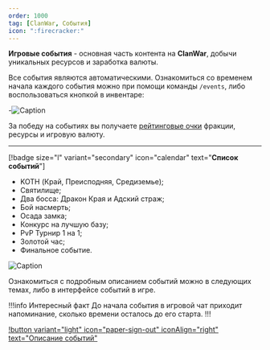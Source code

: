 ```yaml
---
order: 1000
tag: [ClanWar, События]
icon: ":firecracker:"
---
```


**Игровые события** - основная часть контента на **ClanWar**, добычи уникальных ресурсов и заработка валюты. 

Все события являются автоматическими. Ознакомиться со временем начала каждого события можно при помощи команды `/events`, либо воспользоваться кнопкой в инвентаре: 

-![Caption](https://imgur.com/ES9fmiP.png)

За победу на событиях вы получаете [рейтинговые очки](https://wiki.warmine.ru/minigames/clanwar/система-фракций/клановые-очки/) фракции, ресурсы и игровую валюту. 

---

[!badge size="l" variant="secondary" icon="calendar" text="**Список событий**"]

- KOTH (Край, Преисподняя, Средиземье);
- Святилище;
- Два босса: Дракон Края и Адский страж;
- Бой насмерть; 
- Осада замка;
- Конкурс на лучшую базу;
- PvP Турнир 1 на 1;
- Золотой час;
- Финальное событие. 

![Caption](https://imgur.com/B7wE2hY.png)

Ознакомиться с подробным описанием событий можно в следующих темах, либо в интерфейсе событий в игре.

!!!info Интересный факт
До начала события в игровой чат приходит напоминание, сколько времени осталось до его старта.
!!! 

[!button variant="light" icon="paper-sign-out" iconAlign="right" text="Описание событий"](https://wiki.warmine.ru/minigames/clanwar/события/бой-насмерть/) 
